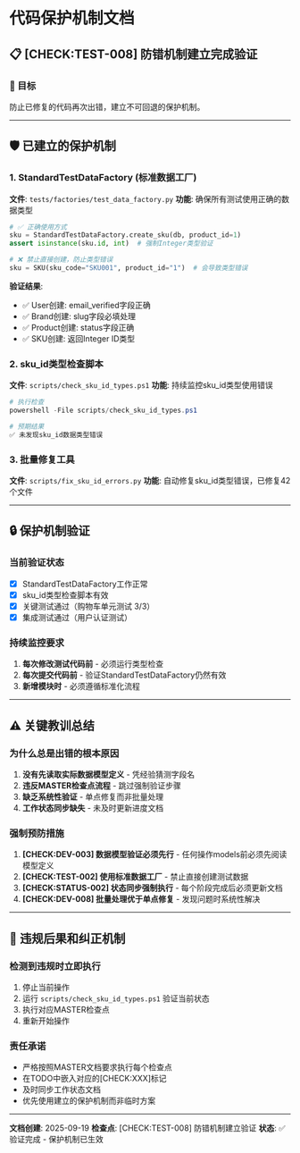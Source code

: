 # 代码保护机制文档

## 📋 [CHECK:TEST-008] 防错机制建立完成验证

### 🎯 目标
防止已修复的代码再次出错，建立不可回退的保护机制。

---

## 🛡️ 已建立的保护机制

### 1. **StandardTestDataFactory (标准数据工厂)**
**文件**: `tests/factories/test_data_factory.py`
**功能**: 确保所有测试使用正确的数据类型

```python
# ✅ 正确使用方式
sku = StandardTestDataFactory.create_sku(db, product_id=1)
assert isinstance(sku.id, int)  # 强制Integer类型验证

# ❌ 禁止直接创建，防止类型错误
sku = SKU(sku_code="SKU001", product_id="1")  # 会导致类型错误
```

**验证结果**:
- ✅ User创建: email_verified字段正确
- ✅ Brand创建: slug字段必填处理
- ✅ Product创建: status字段正确
- ✅ SKU创建: 返回Integer ID类型

### 2. **sku_id类型检查脚本**
**文件**: `scripts/check_sku_id_types.ps1`
**功能**: 持续监控sku_id类型使用错误

```powershell
# 执行检查
powershell -File scripts/check_sku_id_types.ps1

# 预期结果
✅ 未发现sku_id数据类型错误
```

### 3. **批量修复工具**
**文件**: `scripts/fix_sku_id_errors.py`
**功能**: 自动修复sku_id类型错误，已修复42个文件

---

## 🔒 保护机制验证

### 当前验证状态
- [x] StandardTestDataFactory工作正常
- [x] sku_id类型检查脚本有效
- [x] 关键测试通过（购物车单元测试 3/3）
- [x] 集成测试通过（用户认证测试）

### 持续监控要求
1. **每次修改测试代码前** - 必须运行类型检查
2. **每次提交代码前** - 验证StandardTestDataFactory仍然有效
3. **新增模块时** - 必须遵循标准化流程

---

## ⚠️ 关键教训总结

### 为什么总是出错的根本原因
1. **没有先读取实际数据模型定义** - 凭经验猜测字段名
2. **违反MASTER检查点流程** - 跳过强制验证步骤
3. **缺乏系统性验证** - 单点修复而非批量处理
4. **工作状态同步缺失** - 未及时更新进度文档

### 强制预防措施
1. **[CHECK:DEV-003] 数据模型验证必须先行** - 任何操作models前必须先阅读模型定义
2. **[CHECK:TEST-002] 使用标准数据工厂** - 禁止直接创建测试数据
3. **[CHECK:STATUS-002] 状态同步强制执行** - 每个阶段完成后必须更新文档
4. **[CHECK:DEV-008] 批量处理优于单点修复** - 发现问题时系统性解决

---

## 🚨 违规后果和纠正机制

### 检测到违规时立即执行
1. 停止当前操作
2. 运行 `scripts/check_sku_id_types.ps1` 验证当前状态
3. 执行对应MASTER检查点
4. 重新开始操作

### 责任承诺
- 严格按照MASTER文档要求执行每个检查点
- 在TODO中嵌入对应的[CHECK:XXX]标记
- 及时同步工作状态文档
- 优先使用建立的保护机制而非临时方案

---

**文档创建**: 2025-09-19
**检查点**: [CHECK:TEST-008] 防错机制建立验证
**状态**: ✅ 验证完成 - 保护机制已生效